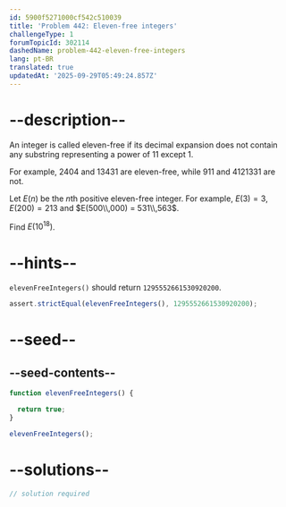 ```yaml
---
id: 5900f5271000cf542c510039
title: 'Problem 442: Eleven-free integers'
challengeType: 1
forumTopicId: 302114
dashedName: problem-442-eleven-free-integers
lang: pt-BR
translated: true
updatedAt: '2025-09-29T05:49:24.857Z'
---
```


# --description--

An integer is called eleven-free if its decimal expansion does not contain any substring representing a power of 11 except 1.

For example, 2404 and 13431 are eleven-free, while 911 and 4121331 are not.

Let $E(n)$ be the $n$th positive eleven-free integer. For example, $E(3) = 3$, $E(200) = 213$ and $E(500\\,000) = 531\\,563$.

Find $E({10}^{18})$.

# --hints--

`elevenFreeIntegers()` should return `1295552661530920200`.

```js
assert.strictEqual(elevenFreeIntegers(), 1295552661530920200);
```

# --seed--

## --seed-contents--

```js
function elevenFreeIntegers() {

  return true;
}

elevenFreeIntegers();
```

# --solutions--

```js
// solution required
```
